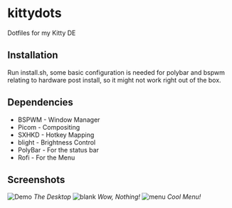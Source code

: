 # kittydots
Dotfiles for my Kitty DE

## Installation
Run install.sh, some basic configuration is needed for polybar and bspwm relating to hardware post install, so it might not work right out of the box.

## Dependencies
* BSPWM - Window Manager
* Picom - Compositing
* SXHKD - Hotkey Mapping
* blight - Brightness Control
* PolyBar - For the status bar
* Rofi - For the Menu

## Screenshots
![Demo](https://user-images.githubusercontent.com/50743515/138957114-a7e7bc89-e5c3-4db3-8a5d-795037467f50.png)
*The Desktop*
![blank](https://user-images.githubusercontent.com/50743515/138957127-d05ac026-364e-456c-8b0e-9f9db30f027f.png)
*Wow, Nothing!*
![menu](https://user-images.githubusercontent.com/50743515/138957138-95bd33d3-a137-4fbe-ba84-5a471d3cb34d.png)
*Cool Menu!*

